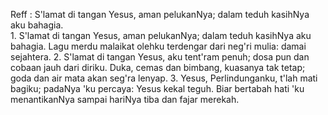 Reff :
S'lamat di tangan Yesus, aman pelukanNya;
dalam teduh kasihNya aku bahagia.
<br>
1.
S'lamat di tangan Yesus, aman pelukanNya;
dalam teduh kasihNya aku bahagia.
Lagu merdu malaikat olehku terdengar
dari neg'ri mulia: damai sejahtera.
2.
S'lamat di tangan Yesus, aku tent'ram penuh;
dosa pun dan cobaan jauh dari diriku.
Duka, cemas dan bimbang, kuasanya tak tetap;
goda dan air mata akan seg'ra lenyap.
3.
Yesus, Perlindunganku, t'lah mati bagiku;
padaNya 'ku percaya: Yesus kekal teguh.
Biar bertabah hati 'ku menantikanNya
sampai hariNya tiba dan fajar merekah.